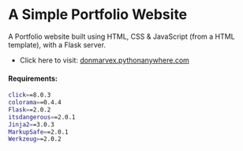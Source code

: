 # A Simple Portfolio Website
A Portfolio website built using HTML, CSS & JavaScript (from a HTML template), with a Flask server.

- Click here to visit: [donmarvex.pythonanywhere.com](http://donmarvex.pythonanywhere.com/)

#### Requirements:
```bash
click==8.0.3
colorama==0.4.4
Flask==2.0.2
itsdangerous==2.0.1
Jinja2==3.0.3
MarkupSafe==2.0.1
Werkzeug==2.0.2
```